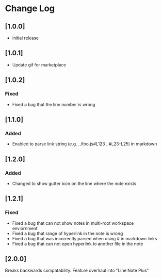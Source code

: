 # Change Log

## [1.0.0]

- Initial release

## [1.0.1]

- Update gif for marketplace

## [1.0.2]

### Fixed

- Fixed a bug that the line number is wrong

## [1.1.0]

### Added

- Enabled to parse link string (e.g. ../foo.js#L123 , #L23-L25) in markdown

## [1.2.0]

### Added

- Changed to show gutter icon on the line where the note exists

## [1.2.1]

### Fixed

- Fixed a bug that can not show notes in multi-root workspace enviornment
- Fixed a bug that range of hyperlink in the note is wrong
- Fixed a bug that was incorrectly parsed when using # in markdown links
- Fixed a bug that can not open hyperlink to another file in the note

## [2.0.0]

Breaks backwards compatability. Feature overhaul into "Line Note Plus"